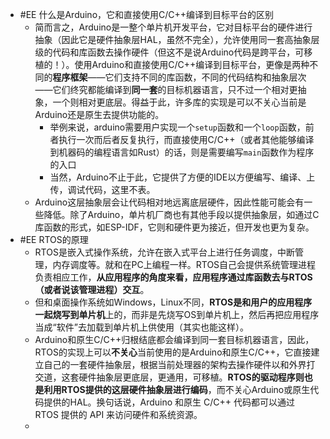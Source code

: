 - #EE 什么是Arduino，它和直接使用C/C++编译到目标平台的区别
	- 简而言之，Arduino是一整个单片机开发平台，它对目标平台的硬件进行抽象（因此它是硬件抽象层HAL，虽然不完全），允许使用同一套高抽象层级的代码和库函数去操作硬件（但这不是说Arduino代码是跨平台，可移植的！）。使用Arduino和直接使用C/C++编译到目标平台，更像是两种不同的**程序框架**——它们支持不同的库函数，不同的代码结构和抽象层次——它们终究都能编译到**同一套**的目标机器语言，只不过一个相对更抽象，一个则相对更底层。得益于此，许多库的实现是可以不关心当前是Arduino还是原生去提供功能的。
		- 举例来说，arduino需要用户实现一个`setup`函数和一个`loop`函数，前者执行一次而后者反复执行，而直接使用C/C++（或者其他能够编译到机器码的编程语言如Rust）的话，则是需要编写`main`函数作为程序的入口
		- 当然，Arduino不止于此，它提供了方便的IDE以方便编写、编译、上传，调试代码，这里不表。
	- Arduino这层抽象层会让代码相对地远离底层硬件，因此性能可能会有一些降低。除了Arduino，单片机厂商也有其他手段以提供抽象层，如通过C库函数的形式，如ESP-IDF，它则和硬件更为接近，但开发也更为复杂。
- #EE RTOS的原理
	- RTOS是嵌入式操作系统，允许在嵌入式平台上进行任务调度，中断管理，内存调度等。就和在PC上编程一样。RTOS自己会提供系统管理进程负责相应工作，**从应用程序的角度来看，应用程序通过库函数去与RTOS（或者说该管理进程）交互**。
	- 但和桌面操作系统如Windows，Linux不同，**RTOS是和用户的应用程序一起烧写到单片机**上的，而非是先烧写OS到单片机上，然后再把应用程序当成“软件”去加载到单片机上供使用（其实也能这样）。
	- Arduino和原生C/C++归根结底都会编译到同一套目标机器语言，因此，RTOS的实现上可以**不关心**当前使用的是Arduino和原生C/C++，它直接建立自己的一套硬件抽象层，根据当前处理器的架构去操作硬件以和外界打交道，这套硬件抽象层更底层，更通用，可移植。**RTOS的驱动程序则也是利用RTOS提供的这层硬件抽象层进行编码**，而不关心Arduino或原生代码提供的HAL。换句话说，Arduino 和原生 C/C++ 代码都可以通过 RTOS 提供的 API 来访问硬件和系统资源。
	-